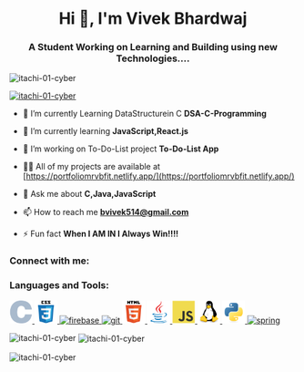 <h1 align="center">Hi 👋, I'm Vivek Bhardwaj</h1>
<h3 align="center">A Student Working on Learning and Building using new Technologies....</h3>

<p align="left"> <img src="https://komarev.com/ghpvc/?username=itachi-01-cyber&label=Profile%20views&color=0e75b6&style=flat" alt="itachi-01-cyber" /> </p>

<p align="left"> <a href="https://github.com/ryo-ma/github-profile-trophy"><img src="https://github-profile-trophy.vercel.app/?username=itachi-01-cyber" alt="itachi-01-cyber" /></a> </p>

- 🔭 I’m currently Learning DataStructurein C **DSA-C-Programming**

- 🌱 I’m currently learning **JavaScript,React.js**

- 👯 I’m working on To-Do-List project **To-Do-List App**

- 👨‍💻 All of my projects are available at [https://portfoliomrvbfit.netlify.app/](https://portfoliomrvbfit.netlify.app/)

- 💬 Ask me about **C,Java,JavaScript**

- 📫 How to reach me **bvivek514@gmail.com**

- ⚡ Fun fact **When I AM IN I Always Win!!!!**

<h3 align="left">Connect with me:</h3>
<p align="left">
</p>

<h3 align="left">Languages and Tools:</h3>
<p align="left"> <a href="https://www.cprogramming.com/" target="_blank" rel="noreferrer"> <img src="https://raw.githubusercontent.com/devicons/devicon/master/icons/c/c-original.svg" alt="c" width="40" height="40"/> </a> <a href="https://www.w3schools.com/css/" target="_blank" rel="noreferrer"> <img src="https://raw.githubusercontent.com/devicons/devicon/master/icons/css3/css3-original-wordmark.svg" alt="css3" width="40" height="40"/> </a> <a href="https://firebase.google.com/" target="_blank" rel="noreferrer"> <img src="https://www.vectorlogo.zone/logos/firebase/firebase-icon.svg" alt="firebase" width="40" height="40"/> </a> <a href="https://git-scm.com/" target="_blank" rel="noreferrer"> <img src="https://www.vectorlogo.zone/logos/git-scm/git-scm-icon.svg" alt="git" width="40" height="40"/> </a> <a href="https://www.w3.org/html/" target="_blank" rel="noreferrer"> <img src="https://raw.githubusercontent.com/devicons/devicon/master/icons/html5/html5-original-wordmark.svg" alt="html5" width="40" height="40"/> </a> <a href="https://www.java.com" target="_blank" rel="noreferrer"> <img src="https://raw.githubusercontent.com/devicons/devicon/master/icons/java/java-original.svg" alt="java" width="40" height="40"/> </a> <a href="https://developer.mozilla.org/en-US/docs/Web/JavaScript" target="_blank" rel="noreferrer"> <img src="https://raw.githubusercontent.com/devicons/devicon/master/icons/javascript/javascript-original.svg" alt="javascript" width="40" height="40"/> </a> <a href="https://www.linux.org/" target="_blank" rel="noreferrer"> <img src="https://raw.githubusercontent.com/devicons/devicon/master/icons/linux/linux-original.svg" alt="linux" width="40" height="40"/> </a> <a href="https://www.python.org" target="_blank" rel="noreferrer"> <img src="https://raw.githubusercontent.com/devicons/devicon/master/icons/python/python-original.svg" alt="python" width="40" height="40"/> </a> <a href="https://spring.io/" target="_blank" rel="noreferrer"> <img src="https://www.vectorlogo.zone/logos/springio/springio-icon.svg" alt="spring" width="40" height="40"/> </a> </p>

<p><img align="left" src="https://github-readme-stats.vercel.app/api/top-langs?username=itachi-01-cyber&show_icons=true&locale=en&layout=compact" alt="itachi-01-cyber" /></p>

<p>&nbsp;<img align="center" src="https://github-readme-stats.vercel.app/api?username=itachi-01-cyber&show_icons=true&locale=en" alt="itachi-01-cyber" /></p>

<p><img align="center" src="https://github-readme-streak-stats.herokuapp.com/?user=itachi-01-cyber&" alt="itachi-01-cyber" /></p>
